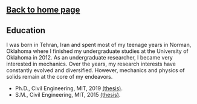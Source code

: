 ## [Back to home page](/index)

## Education
I was born in Tehran, Iran and spent most of my teenage years in Norman, Oklahoma where I finished my undergraduate studies at the University of Oklahoma in 2012. As an undergraduate researcher, I became very interested in mechanics. Over the years, my research interests have constantly evolved and diversified. However, mechanics and physics of solids remain at the core of my endeavors.

- Ph.D., Civil Engineering, MIT, 2019 [(thesis)](https://dspace.mit.edu/handle/1721.1/123185).
- S.M., Civil Engineering, MIT, 2015 [(thesis)](https://dspace.mit.edu/handle/1721.1/97797).


